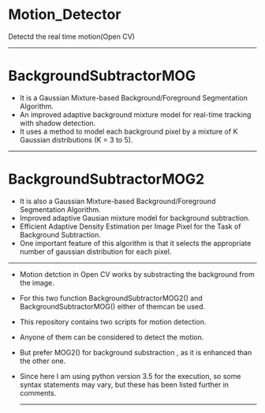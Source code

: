 # Motion_Detector
Detectd the real time motion(Open CV)

_______________________________________________________________________________________________________________________________

# BackgroundSubtractorMOG
* It is a Gaussian Mixture-based Background/Foreground Segmentation Algorithm.
* An improved adaptive background mixture model for real-time tracking with shadow detection.
* It uses a method to model each background pixel by a mixture of K Gaussian distributions (K = 3 to 5). 
_______________________________________________________________________________________________________________________________

# BackgroundSubtractorMOG2
* It is also a Gaussian Mixture-based Background/Foreground Segmentation Algorithm.
* Improved adaptive Gausian mixture model for background subtraction.
* Efficient Adaptive Density Estimation per Image Pixel for the Task of Background Subtraction.
* One important feature of this algorithm is that it selects the appropriate number of gaussian distribution for each pixel.
______________________________________________________________________________________________________________________________


* Motion detction in Open CV works by substracting the background from the image.
* For this two function BackgroundSubtractorMOG2() and BackgroundSubtractorMOG() 
  either of themcan be used.
* This repository contains two scripts for motion detection.
* Anyone of them can be considered to detect the motion.
* But prefer MOG2() for background substraction , as it is enhanced than the other one.
* Since here I am using python version 3.5 for the execution, so some syntax statements may vary,
  but these has been listed further in comments.
  
  _______________________________________________________________________________________________________________
  

